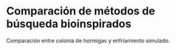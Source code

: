 # Comparación de métodos de búsqueda bioinspirados
Comparación entre colonia de hormigas y enfriamiento simulado.
